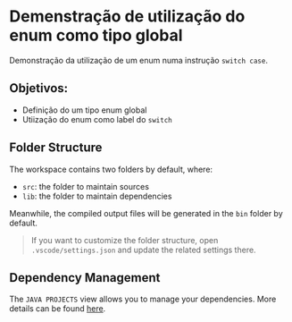 # Demenstração de utilização do enum como tipo global

Demonstração da utilização de um enum numa instrução `switch case`.

## Objetivos:
- Definição do um tipo enum global
- Utiização do enum como label do `switch`

## Folder Structure

The workspace contains two folders by default, where:

- `src`: the folder to maintain sources
- `lib`: the folder to maintain dependencies

Meanwhile, the compiled output files will be generated in the `bin` folder by default.

> If you want to customize the folder structure, open `.vscode/settings.json` and update the related settings there.

## Dependency Management

The `JAVA PROJECTS` view allows you to manage your dependencies. More details can be found [here](https://github.com/microsoft/vscode-java-dependency#manage-dependencies).
